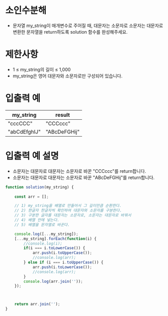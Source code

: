 # 소인수분해
- 문자열 my_string이 매개변수로 주어질 때, 대문자는 소문자로 소문자는 대문자로 변환한 문자열을 return하도록 solution 함수를 완성해주세요.

# 제한사항
- 1 ≤ my_string의 길이 ≤ 1,000
- my_string은 영어 대문자와 소문자로만 구성되어 있습니다.

# 입출력 예
| my_string | result |
| --------- | ------ |
| "cccCCC" | "CCCccc" |
| "abCdEfghIJ" | "ABcDeFGHij" |

# 입출력 예 설명
- 소문자는 대문자로 대문자는 소문자로 바꾼 "CCCccc"를 return합니다.
- 소문자는 대문자로 대문자는 소문자로 바꾼 "ABcDeFGHij"를 return합니다.

```javascript
function solution(my_string) {
    
    const arr = [];

    // 1) my_string을 배열로 만들어서 그 길이만큼 순환한다.
    // 2) 한글자 한글자씩 확인하여 대문자와 소문자를 구분한다.
    // 3) 구분한 글자를 대문자는 소문자로, 소문자는 대문자로 바꿔서
    // 4) 배열 안에 넣는다.
    // 5) 배열을 문자열로 바꾼다.

    console.log([...my_string]);
    [...my_string].forEach(function(i) {
        //console.log(i);
        if(i === i.toLowerCase()) {
            arr.push(i.toUpperCase());
            //console.log(arr);
        } else if (i === i.toUpperCase()) {
            arr.push(i.toLowerCase());
            //console.log(arr);
        }
        console.log(arr.join(''));
    });



    return arr.join('');
}
```

